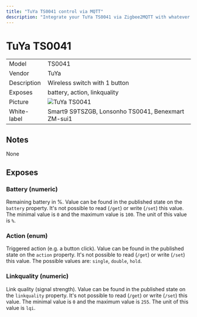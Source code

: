 ```yaml
---
title: "TuYa TS0041 control via MQTT"
description: "Integrate your TuYa TS0041 via Zigbee2MQTT with whatever smart home infrastructure you are using without the vendors bridge or gateway."
---
```


<!-- !!!! -->
<!-- ATTENTION: This file is auto-generated through docgen! -->
<!-- You can only edit the "## Notes"-Section. -->
<!-- !!!! -->

# TuYa TS0041

|     |     |
|-----|-----|
| Model | TS0041  |
| Vendor  | TuYa  |
| Description | Wireless switch with 1 button |
| Exposes | battery, action, linkquality |
| Picture | ![TuYa TS0041](https://psi-4ward.github.io/zigbee2mqtt-docs/images/devices/TS0041.jpg) |
| White-label | Smart9 S9TSZGB, Lonsonho TS0041, Benexmart ZM-sui1 |


## Notes

None



## Exposes

### Battery (numeric)
Remaining battery in %.
Value can be found in the published state on the `battery` property.
It's not possible to read (`/get`) or write (`/set`) this value.
The minimal value is `0` and the maximum value is `100`.
The unit of this value is `%`.

### Action (enum)
Triggered action (e.g. a button click).
Value can be found in the published state on the `action` property.
It's not possible to read (`/get`) or write (`/set`) this value.
The possible values are: `single`, `double`, `hold`.

### Linkquality (numeric)
Link quality (signal strength).
Value can be found in the published state on the `linkquality` property.
It's not possible to read (`/get`) or write (`/set`) this value.
The minimal value is `0` and the maximum value is `255`.
The unit of this value is `lqi`.

